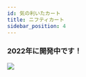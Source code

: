 ```yaml
---
id: 気の利いたカート
title: ニフティカート
sidebar_position: 4
---
```


### 2022年に開発中です！

![](/img/niftykart_v01.png)
